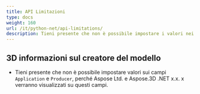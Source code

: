 ```yaml
---
title: API Limitazioni
type: docs
weight: 160
url: /it/python-net/api-limitations/
description: Tieni presente che non è possibile impostare i valori nei campi Applicazione e Produttore, perché Aspose Ltd. e Aspose.3D .NET x.x verranno visualizzati in questi campi.
---
```

##  **3D informazioni sul creatore del modello**
- Tieni presente che non è possibile impostare valori sui campi `Application` e `Producer`, perché Aspose Ltd. e Aspose.3D .NET x.x. x verranno visualizzati su questi campi.
